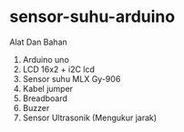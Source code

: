 # sensor-suhu-arduino
Alat Dan Bahan
1. Arduino uno
2. LCD 16x2 + i2C lcd
3. Sensor suhu MLX Gy-906
4. Kabel jumper
5. Breadboard
6. Buzzer
7. Sensor Ultrasonik (Mengukur jarak)
